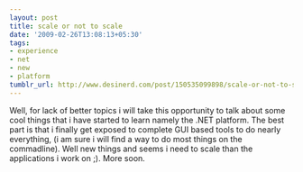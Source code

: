 ```yaml
---
layout: post
title: scale or not to scale
date: '2009-02-26T13:08:13+05:30'
tags:
- experience
- net
- new
- platform
tumblr_url: http://www.desinerd.com/post/150535099898/scale-or-not-to-scale
---
```

Well, for lack of better topics i will take this opportunity to talk about some cool things that i have started to learn namely the .NET platform. The best part is that i finally get exposed to complete GUI based tools to do nearly everything, (i am sure i will find a way to do most things on the commadline). Well new things and seems i need to scale than the applications i work on ;). More soon.
